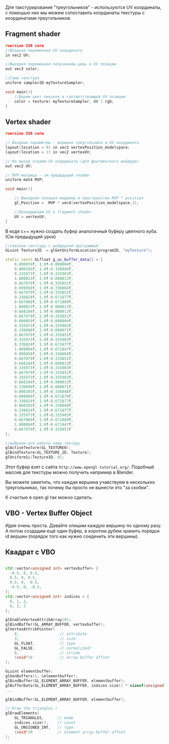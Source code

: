 Для такстурирования "треугольников" - используются UV координаты, с помошью них мы можем сопоставить координаты текстуры с координатами треугольников.

## Fragment shader

```c++
#version 330 core
//Входная переменная UV координата
in vec2 UV;

//Выходня переменная полученнйы цвеь в UV позиции
out vec3 color;

//Сама текстура
uniform sampler2D myTextureSampler;

void main(){
    //Берем цвет пикселя в соответствующей UV позиции
    color = texture( myTextureSampler, UV ).rgb;
}
```

## Vertex shader

```c++
#version 330 core

// Входные параметры - вершина треугольника и UV координата
layout(location = 0) in vec3 vertexPosition_modelspace;
layout(location = 1) in vec2 vertexUV;

// На выход отдаем UV координаты (для фрагментного шейдера)
out vec2 UV;

// MVP матрица - см предыдущий readme
uniform mat4 MVP;

void main(){

    // Выходная позиция вершины в пространстве MVP * position
    gl_Position =  MVP * vec4(vertexPosition_modelspace,1);

    //Прокидываем UV в fragment shader
    UV = vertexUV;
}
```

В коде c++ нужно создать буфер аналогичный буферу цветного куба. (См предыдущий урок)

```c++
//связали тектсуру с шейдерной программой
GLuint TextureID  = glGetUniformLocation(programID, "myTexture");

static const GLfloat g_uv_buffer_data[] = {
    0.000059f, 1.0f-0.000004f,
    0.000103f, 1.0f-0.336048f,
    0.335973f, 1.0f-0.335903f,
    1.000023f, 1.0f-0.000013f,
    0.667979f, 1.0f-0.335851f,
    0.999958f, 1.0f-0.336064f,
    0.667979f, 1.0f-0.335851f,
    0.336024f, 1.0f-0.671877f,
    0.667969f, 1.0f-0.671889f,
    1.000023f, 1.0f-0.000013f,
    0.668104f, 1.0f-0.000013f,
    0.667979f, 1.0f-0.335851f,
    0.000059f, 1.0f-0.000004f,
    0.335973f, 1.0f-0.335903f,
    0.336098f, 1.0f-0.000071f,
    0.667979f, 1.0f-0.335851f,
    0.335973f, 1.0f-0.335903f,
    0.336024f, 1.0f-0.671877f,
    1.000004f, 1.0f-0.671847f,
    0.999958f, 1.0f-0.336064f,
    0.667979f, 1.0f-0.335851f,
    0.668104f, 1.0f-0.000013f,
    0.335973f, 1.0f-0.335903f,
    0.667979f, 1.0f-0.335851f,
    0.335973f, 1.0f-0.335903f,
    0.668104f, 1.0f-0.000013f,
    0.336098f, 1.0f-0.000071f,
    0.000103f, 1.0f-0.336048f,
    0.000004f, 1.0f-0.671870f,
    0.336024f, 1.0f-0.671877f,
    0.000103f, 1.0f-0.336048f,
    0.336024f, 1.0f-0.671877f,
    0.335973f, 1.0f-0.335903f,
    0.667969f, 1.0f-0.671889f,
    1.000004f, 1.0f-0.671847f,
    0.667979f, 1.0f-0.335851f
};

//выбрали для работы нашу тектуру
glActiveTexture(GL_TEXTURE0);
glBindTexture(GL_TEXTURE_2D, Texture);
glUniform1i(TextureID, 0);
```

Этот буфер взят с сайта `http://www.opengl-tutorial.org/`. Подобный массив для текстуры можно получить например в Blender.

Вы можете заметить, что каждая вершина учавствуем в нескольких треугольниках, так почему бы просто не вынести это "за скобки".

К счастью в open gl так можно сделать.

## VBO - Vertex Buffer Object

Идея очень проста. Давайте опишим каждую вершину по одному разу. А потом создадим ещё один буфер, в коротом дубем хранить порядок id вершин (порядок того как нужно соеденить эти вершины).

## Квадрат с VBO

```c++

std::vector<unsigned int> vertexbuffer= {
  -0.5, 0, 0.5,
  0.5, 0, 0.5,
  0.5, 0, -0.5,
  -0.5, 0, -0.5,
};
std::vector<unsigned int> indices = {
  0, 1, 2,
  0, 2, 3
};

glEnableVertexAttribArray(0);
glBindBuffer(GL_ARRAY_BUFFER, vertexbuffer);
glVertexAttribPointer(
	0,                  // attribute
	3,                  // size
	GL_FLOAT,           // type
	GL_FALSE,           // normalized?
	0,                  // stride
	(void*)0            // array buffer offset
);

GLuint elementbuffer;
glGenBuffers(1, &elementbuffer);
glBindBuffer(GL_ELEMENT_ARRAY_BUFFER, elementbuffer);
glBufferData(GL_ELEMENT_ARRAY_BUFFER, indices.size() * sizeof(unsigned int), indices[0], GL_STATIC_DRAW);
...

glBindBuffer(GL_ELEMENT_ARRAY_BUFFER, elementbuffer);

// Draw the triangles !
glDrawElements(
    GL_TRIANGLES,      // mode
    indices.size(),    // count
    GL_UNSIGNED_INT,   // type
    (void*)0           // element array buffer offset
);
```
